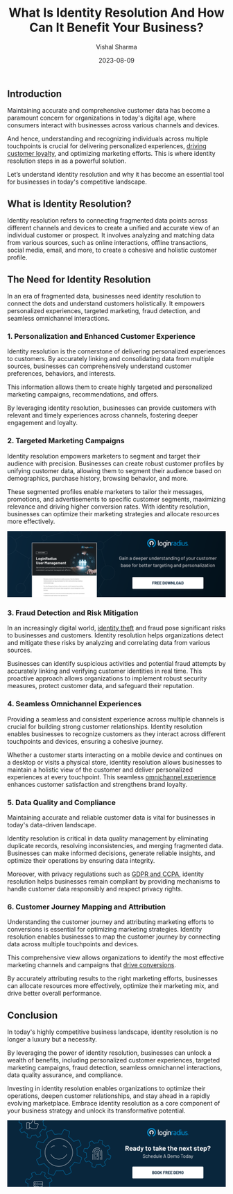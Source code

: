 ﻿---
title: "What Is Identity Resolution And How Can It Benefit Your Business?"
date: "2023-08-09"
coverImage: "identity-resolution.jpg"
tags: ["identity resolution","user management","compliance","cx"]
author: "Vishal Sharma"
description: "Uncover the power of identity resolution to boost your business. Enhance customer experiences, optimize marketing efforts, and mitigate fraud risks with accurate, unified customer data."
metadescription: "Learn how identity resolution can enhance personalization, target marketing campaigns, detect fraud, and deliver seamless omnichannel experiences to customers."
metatitle: "What is Identity Resolution?"
---
## Introduction

Maintaining accurate and comprehensive customer data has become a paramount concern for organizations in today's digital age, where consumers interact with businesses across various channels and devices. 

And hence, understanding and recognizing individuals across multiple touchpoints is crucial for delivering personalized experiences, [driving customer loyalty](https://www.loginradius.com/blog/growth/ciam-improves-customer-trust-and-loyalty/), and optimizing marketing efforts. This is where identity resolution steps in as a powerful solution. 

Let’s understand identity resolution and why it has become an essential tool for businesses in today's competitive landscape.

## What is Identity Resolution? 

Identity resolution refers to connecting fragmented data points across different channels and devices to create a unified and accurate view of an individual customer or prospect. It involves analyzing and matching data from various sources, such as online interactions, offline transactions, social media, email, and more, to create a cohesive and holistic customer profile.

## The Need for Identity Resolution

In an era of fragmented data, businesses need identity resolution to connect the dots and understand customers holistically. It empowers personalized experiences, targeted marketing, fraud detection, and seamless omnichannel interactions.

### 1. Personalization and Enhanced Customer Experience

Identity resolution is the cornerstone of delivering personalized experiences to customers. By accurately linking and consolidating data from multiple sources, businesses can comprehensively understand customer preferences, behaviors, and interests. 

This information allows them to create highly targeted and personalized marketing campaigns, recommendations, and offers. 

By leveraging identity resolution, businesses can provide customers with relevant and timely experiences across channels, fostering deeper engagement and loyalty.

### 2. Targeted Marketing Campaigns

Identity resolution empowers marketers to segment and target their audience with precision. Businesses can create robust customer profiles by unifying customer data, allowing them to segment their audience based on demographics, purchase history, browsing behavior, and more. 

These segmented profiles enable marketers to tailor their messages, promotions, and advertisements to specific customer segments, maximizing relevance and driving higher conversion rates. With identity resolution, businesses can optimize their marketing strategies and allocate resources more effectively.

[![DS-user-mngmnt](DS-user-mngmnt.png)](https://www.loginradius.com/resource/loginradius-ciam-user-management/)

### 3. Fraud Detection and Risk Mitigation

In an increasingly digital world, [identity theft](https://www.loginradius.com/blog/identity/identity-theft-impact-on-businesses-in-2023/) and fraud pose significant risks to businesses and customers. Identity resolution helps organizations detect and mitigate these risks by analyzing and correlating data from various sources. 

Businesses can identify suspicious activities and potential fraud attempts by accurately linking and verifying customer identities in real time. This proactive approach allows organizations to implement robust security measures, protect customer data, and safeguard their reputation.

### 4. Seamless Omnichannel Experiences

Providing a seamless and consistent experience across multiple channels is crucial for building strong customer relationships. Identity resolution enables businesses to recognize customers as they interact across different touchpoints and devices, ensuring a cohesive journey. 

Whether a customer starts interacting on a mobile device and continues on a desktop or visits a physical store, identity resolution allows businesses to maintain a holistic view of the customer and deliver personalized experiences at every touchpoint. This seamless [omnichannel experience](https://www.loginradius.com/blog/growth/omnichannel-customer-experience/) enhances customer satisfaction and strengthens brand loyalty.

### 5. Data Quality and Compliance

Maintaining accurate and reliable customer data is vital for businesses in today's data-driven landscape. 

Identity resolution is critical in data quality management by eliminating duplicate records, resolving inconsistencies, and merging fragmented data. Businesses can make informed decisions, generate reliable insights, and optimize their operations by ensuring data integrity. 

Moreover, with privacy regulations such as [GDPR and CCPA](https://www.loginradius.com/blog/identity/ccpa-vs-gdpr-the-compliance-war/), identity resolution helps businesses remain compliant by providing mechanisms to handle customer data responsibly and respect privacy rights.

### 6. Customer Journey Mapping and Attribution

Understanding the customer journey and attributing marketing efforts to conversions is essential for optimizing marketing strategies. Identity resolution enables businesses to map the customer journey by connecting data across multiple touchpoints and devices. 

This comprehensive view allows organizations to identify the most effective marketing channels and campaigns that [drive conversions](https://www.loginradius.com/blog/growth/authentication-tools-boost-sales/). 

By accurately attributing results to the right marketing efforts, businesses can allocate resources more effectively, optimize their marketing mix, and drive better overall performance.

## Conclusion

In today's highly competitive business landscape, identity resolution is no longer a luxury but a necessity. 

By leveraging the power of identity resolution, businesses can unlock a wealth of benefits, including personalized customer experiences, targeted marketing campaigns, fraud detection, seamless omnichannel interactions, data quality assurance, and compliance.

Investing in identity resolution enables organizations to optimize their operations, deepen customer relationships, and stay ahead in a rapidly evolving marketplace. Embrace identity resolution as a core component of your business strategy and unlock its transformative potential.

[![book-a-demo-Consultation](../../assets/book-a-demo-loginradius.png)](https://www.loginradius.com/book-a-demo/)